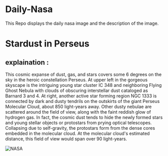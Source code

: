 # Daily-Nasa

This Repo displays the daily nasa image and the description of the image.

<!--NASA-->
# Stardust in Perseus
## explaination :

This cosmic expanse of dust, gas, and stars covers some 6 degrees on the sky in the heroic constellation Perseus. At upper left in the gorgeous skyscape is the intriguing young star cluster IC 348 and neighboring Flying Ghost Nebula with clouds of obscuring interstellar dust cataloged as Barnard 3 and 4. At right, another active star forming region NGC 1333 is connected by dark and dusty tendrils on the outskirts of the giant Perseus Molecular Cloud, about 850 light-years away. Other dusty nebulae are scattered around the field of view, along with the faint reddish glow of hydrogen gas. In fact, the cosmic dust tends to hide the newly formed stars and young stellar objects or protostars from prying optical telescopes. Collapsing due to self-gravity, the protostars form from the dense cores embedded in the molecular cloud. At the molecular cloud's estimated distance, this field of view would span over 90 light-years.

![NASA](https://apod.nasa.gov/apod/image/2301/ic348-ngc1333_1024.jpg)
<!--/NASA-->